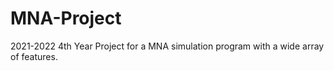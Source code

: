 # MNA-Project
2021-2022 4th Year Project for a MNA simulation program with a wide array of features. 
